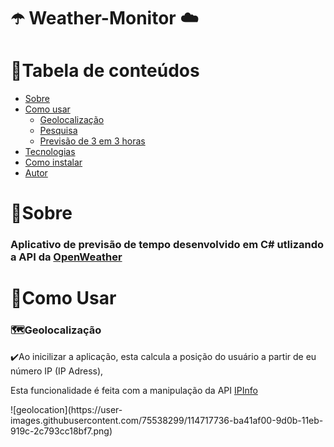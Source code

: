 # ☂️ Weather-Monitor ☁️

📌Tabela de conteúdos
=================
<!--ts-->
   * [Sobre](#sobre)
   * [Como usar](#como-usar)
      * [Geolocalização](#geolocation)
      * [Pesquisa](#search)
      * [Previsão de 3 em 3 horas](#forecast)
   * [Tecnologias](#tecnologias)
   * [Como instalar](#install)
   * [Autor](#autor)
<!--te-->

<h1 class="#sobre">📌Sobre</h1>
<h3>Aplicativo de previsão de tempo desenvolvido em C# utlizando a API da <a href="https://openweathermap.org/api">OpenWeather</a></h3>

<h1 class="#como-usar">📌Como Usar</h1>
<h3 class="geolocation">🗺️Geolocalização</h3>
<p>✔️Ao inicilizar a aplicação, esta calcula a posição do usuário a partir de eu número IP (IP Adress),</p>
  <p>Esta funcionalidade é feita com a manipulação da API <a href="https://ipinfo.io/">IPInfo</a></p>
![geolocation](https://user-images.githubusercontent.com/75538299/114717736-ba41af00-9d0b-11eb-919c-2c793cc18bf7.png)

